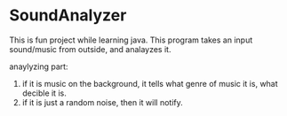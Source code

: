 # SoundAnalyzer

This is fun project while learning java. This program takes an input sound/music from outside, and analayzes it. 

anaylyzing part: 
1) if it is music on the background, it tells what genre of music it is, what decible it is.
2) if it is just a random noise, then it will notify.
